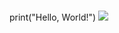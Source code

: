 #
print("Hello, World!")
![](/https://m.media-amazon.com/images/I/31tTNEegSXL._UXNaN_FMjpg_QL85_.jpg)
